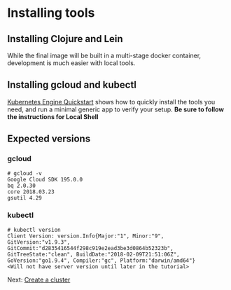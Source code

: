 # Installing tools

## Installing Clojure and Lein

While the final image will be built in a multi-stage docker container, development is much easier with local tools.

## Installing gcloud and kubectl

[Kubernetes Engine Quickstart](https://cloud.google.com/kubernetes-engine/docs/quickstart) shows how to quickly install the tools you need, and run a minimal generic app to verify your setup.  **Be sure to follow the instructions for Local Shell**

## Expected versions

### gcloud
``` shell
# gcloud -v
Google Cloud SDK 195.0.0
bq 2.0.30
core 2018.03.23
gsutil 4.29
```

### kubectl

``` shell
# kubectl version
Client Version: version.Info{Major:"1", Minor:"9", GitVersion:"v1.9.3", GitCommit:"d2835416544f298c919e2ead3be3d0864b52323b", GitTreeState:"clean", BuildDate:"2018-02-09T21:51:06Z", GoVersion:"go1.9.4", Compiler:"gc", Platform:"darwin/amd64"}
<Will not have server version until later in the tutorial>
```

Next: [Create a cluster](03-create-cluster.md)
